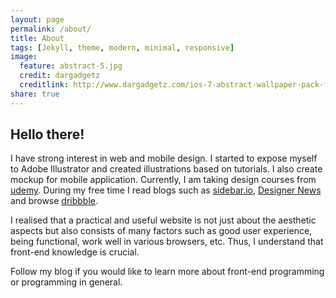 ```yaml
---
layout: page
permalink: /about/
title: About 
tags: [Jekyll, theme, modern, minimal, responsive]
image:
  feature: abstract-5.jpg
  credit: dargadgetz
  creditlink: http://www.dargadgetz.com/ios-7-abstract-wallpaper-pack-for-iphone-5-and-ipod-touch-retina/
share: true
---
```


## Hello there! 

I have strong interest in web and mobile design. I started to expose myself to Adobe Illustrator and created illustrations based on tutorials. I also create mockup for mobile application. Currently, I am taking design courses from <a href="http://udemy.com" title="Udemy" target="_blank">udemy</a>. During my free time I read blogs such as <a title="sidebar" href="http://sidebar.io" target="_blank">sidebar.io</a>, <a title="Designer's News" href="http://news.layervault.com/stories" target="_blank">Designer News</a> and browse <a title="Dribbble" href="http://dribbble.com" target="_blank">dribbble</a>.

I realised that a practical and useful website is not just about the aesthetic aspects but also consists of many factors such as good user experience, being functional, work well in various browsers, etc. Thus, I understand that front-end knowledge is crucial.

Follow my blog if you would like to learn more about front-end programming or programming in general.
